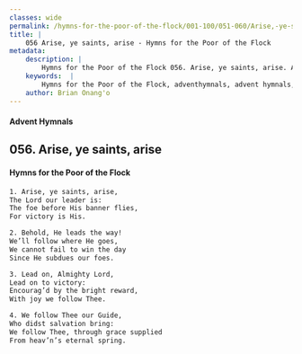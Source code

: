 ```yaml
---
classes: wide
permalink: /hymns-for-the-poor-of-the-flock/001-100/051-060/Arise,-ye-saints,-arise/
title: |
    056 Arise, ye saints, arise - Hymns for the Poor of the Flock
metadata:
    description: |
        Hymns for the Poor of the Flock 056. Arise, ye saints, arise. Arise, ye saints, arise, The Lord our leader is: The foe before His banner flies,  For victory is His. 
    keywords:  |
        Hymns for the Poor of the Flock, adventhymnals, advent hymnals, Arise, ye saints, arise, Arise, ye saints, arise,, 
    author: Brian Onang'o
---
```


#### Advent Hymnals
## 056. Arise, ye saints, arise
####  Hymns for the Poor of the Flock

```txt
1. Arise, ye saints, arise,
The Lord our leader is:
The foe before His banner flies, 
For victory is His.

2. Behold, He leads the way!
We’ll follow where He goes, 
We cannot fail to win the day 
Since He subdues our foes.

3. Lead on, Almighty Lord,
Lead on to victory:
Encourag’d by the bright reward, 
With joy we follow Thee.

4. We follow Thee our Guide,
Who didst salvation bring:
We follow Thee, through grace supplied 
From heav’n’s eternal spring.
```